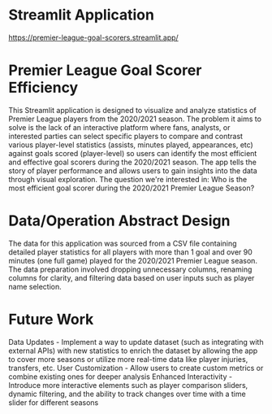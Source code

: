 # Streamlit Application
https://premier-league-goal-scorers.streamlit.app/

# Premier League Goal Scorer Efficiency 
This Streamlit application is designed to visualize and analyze statistics of Premier League players from the 2020/2021 season. The problem it aims to solve is the lack of an interactive platform where fans, analysts, or interested parties can select specific players to compare and contrast various player-level statistics (assists, minutes played, appearances, etc) against goals scored (player-level) so users can identify the most efficient and effective goal scorers during the 2020/2021 season. The app tells the story of player performance and allows users to gain insights into the data through visual exploration. The question we're interested in: Who is the most efficient goal scorer during the 2020/2021 Premier League Season?

# Data/Operation Abstract Design
The data for this application was sourced from a CSV file containing detailed player statistics for all players with more than 1 goal and over 90 minutes (one full game) played for the 2020/2021 Premier League season. The data preparation involved dropping unnecessary columns, renaming columns for clarity, and filtering data based on user inputs such as player name selection.

# Future Work
Data Updates - Implement a way to update dataset (such as integrating with external APIs) with new statistics to enrich the dataset by allowing the app to cover more seasons or utilize more real-time data like player injuries, transfers, etc.
User Customization - Allow users to create custom metrics or combine existing ones for deeper analysis
Enhanced Interactivity - Introduce more interactive elements such as player comparison sliders, dynamic filtering, and the ability to track changes over time with a time slider for different seasons